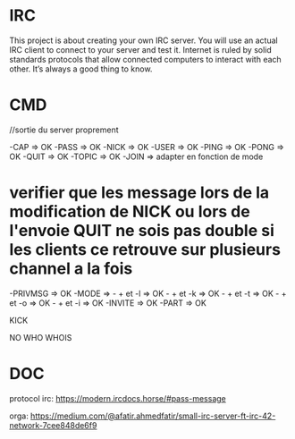# IRC
This project is about creating your own IRC server. You will use an actual IRC client to connect to your server and test it. Internet is ruled by solid standards protocols that allow connected computers to interact with each other. It’s always a good thing to know.


# CMD

//sortie du server proprement

-CAP => OK
-PASS => OK
-NICK => OK
-USER => OK
-PING => OK
-PONG => OK
-QUIT => OK
-TOPIC => OK
-JOIN =>        adapter en fonction de mode
   # verifier que les message lors de la modification de NICK ou lors de l'envoie QUIT ne sois pas double si les clients ce retrouve sur plusieurs channel a la fois
-PRIVMSG => OK
-MODE =>        - + et -l => OK
                - + et -k => OK
                - + et -t => OK
                - + et -o => OK
                - + et -i => OK
-INVITE => OK
-PART => OK

KICK

NO
WHO
WHOIS

# DOC

protocol irc:
https://modern.ircdocs.horse/#pass-message


orga:
https://medium.com/@afatir.ahmedfatir/small-irc-server-ft-irc-42-network-7cee848de6f9